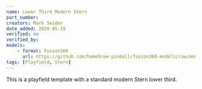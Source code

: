 ```yaml
---
name: Lower Third Modern Stern
part_number:
creators: Mark Seiden
date_added: 2020-05-19
verified: no
verified_by:
models: 
    - format: Fusion360
      url: https://github.com/homebrew-pinball/fusion360-models/raw/master/playfields/Lower%20Third%20Modern%20Stern.f3d
tags: [Playfield, Stern]
---
```


This is a playfield template with a standard modern Stern lower third.
